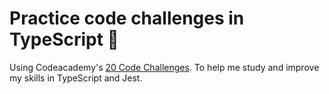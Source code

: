 # Practice code challenges in TypeScript :tada:

Using Codeacademy's [20 Code Challenges](https://www.codecademy.com/resources/blog/20-code-challenges/). To help me study and improve my skills in TypeScript and Jest.


